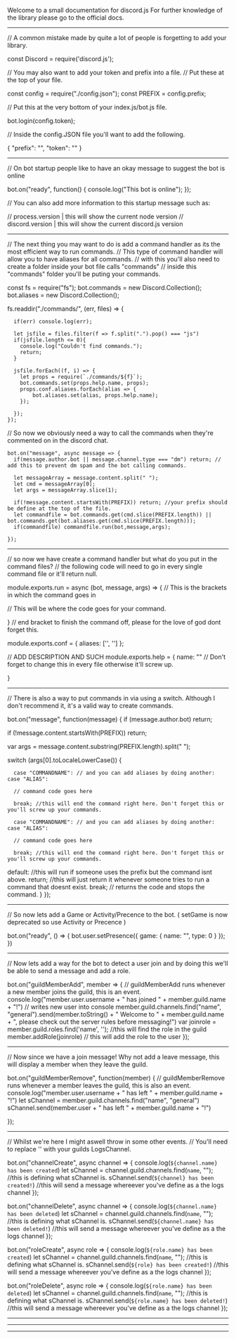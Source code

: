 Welcome to a small documentation for discord.js
For further knowledge of the library please go to the official docs.

-------------------------------------------------------------------------------------------------------

// A common mistake made by quite a lot of people is forgetting to add your library.

const Discord = require('discord.js');

// You may also want to add your token and prefix into a file.
// Put these at the top of your file.

const config = require("./config.json");
const PREFIX = config.prefix;

// Put this at the very bottom of your index.js/bot.js file.

bot.login(config.token);

// Inside the config.JSON file you'll want to add the following.

{
  "prefix": "<YOUR PREFIX>",
  "token": "<YOUR TOKEN>"
}

----------------------------------------------------------------------------------------------------------

// On bot startup people like to have an okay message to suggest the bot is online

bot.on("ready", function() {
  console.log("This bot is online");
});

// You can also add more information to this startup message such as:

// process.version | this will show the current node version
// discord.version | this will show the current discord.js version

----------------------------------------------------------------------------------------------------------

// The next thing you may want to do is add a command handler as its the most efficient way to run commands.
// This type of command handler will allow you to have aliases for all commands.
// with this you'll also need to create a folder inside your bot file calls "commands"
// inside this "commands" folder you'll be puting your commands.

const fs = require("fs");
bot.commands = new Discord.Collection();
bot.aliases = new Discord.Collection();

fs.readdir("./commands/", (err, files) => {
    
      if(err) console.log(err);
    
      let jsfile = files.filter(f => f.split(".").pop() === "js")
      if(jsfile.length <= 0){
        console.log("Couldn't find commands.");
        return;
      }
    
      jsfile.forEach((f, i) => {
        let props = require(`./commands/${f}`);
        bot.commands.set(props.help.name, props);
        props.conf.aliases.forEach(alias => {
            bot.aliases.set(alias, props.help.name);
        });
        
      });
    });

// So now we obviously need a way to call the commands when they're commented on in the discord chat.

    bot.on("message", async message => {
      if(message.author.bot || message.channel.type === "dm") return; // add this to prevent dm spam and the bot calling commands.
    
      let messageArray = message.content.split(" ");
      let cmd = messageArray[0];
      let args = messageArray.slice(1);
    
      if(!message.content.startsWith(PREFIX)) return; //your prefix should be define at the top of the file.
      let commandfile = bot.commands.get(cmd.slice(PREFIX.length)) || bot.commands.get(bot.aliases.get(cmd.slice(PREFIX.length)));
      if(commandfile) commandfile.run(bot,message,args);

    });

----------------------------------------------------------------------------------------------------------

// so now we have create a command handler but what do you put in the command files?
// the following code will need to go in every single command file or it'll return null.

module.exports.run = async (bot, message, args) => { // This is the brackets in which the command goes in

// This will be where the code goes for your command.

} // end bracket to finish the command off, please for the love of god dont forget this.

module.exports.conf = {
    aliases: ['<ALIAS COMMAND>', '<ANOTHER ALIAS>']
};

// ADD DESCRIPTION AND SUCH
module.exports.help = {
    name: "<COMMAND NAME>" // Don't forget to change this in every file otherwise it'll screw up.

}

----------------------------------------------------------------------------------------------------------

// There is also a way to put commands in via using a switch. Although I don't recommend it, it's a valid way to create commands.

 bot.on("message", function(message) {
   if (message.author.bot) return;

   if (!message.content.startsWith(PREFIX)) return;

   var args = message.content.substring(PREFIX.length).split(" ");

 switch (args[0].toLocaleLowerCase()) {

      case "COMMANDNAME": // and you can add aliases by doing another:  case "ALIAS":

      // command code goes here
      
      break; //this will end the command right here. Don't forget this or you'll screw up your commands.

      case "COMMANDNAME": // and you can add aliases by doing another:  case "ALIAS":

      // command code goes here
      
      break; //this will end the command right here. Don't forget this or you'll screw up your commands.

   default: //this will run if someone uses the prefix but the command isnt above.
     return; //this will just return it whenever someone tries to run a command that doesnt exist.
       break; // returns the code and stops the command.
 }
 });
  

----------------------------------------------------------------------------------------------------------

// So now lets add a Game or Activity/Precence to the bot. ( setGame is now deprecated so use Activity or Precence )

bot.on("ready", () => {
    bot.user.setPresence({ game: { name: "<GAME>", type: 0 } });
})

----------------------------------------------------------------------------------------------------------

// Now lets add a way for the bot to detect a user join and by doing this we'll be able to send a message and add a role.

bot.on("guildMemberAdd", member => { // guildMemberAdd runs whenever a new member joins the guild, this is an event.
    console.log("member.user.username + " has joined " + member.guild.name + "!") // writes new user into console
    member.guild.channels.find("name", "general").send(member.toString() + " Welcome to " + member.guild.name + ", please check out the server rules before messaging!")
    var joinrole = member.guild.roles.find('name', '<ROLE NAME>'); //this will find the role in the guild
    member.addRole(joinrole) // this will add the role to the user
});

----------------------------------------------------------------------------------------------------------

// Now since we have a join message! Why not add a leave message, this will display a member when they leave the guild.

bot.on("guildMemberRemove", function(member) { // guildMemberRemove runs whenever a member leaves the guild, this is also an event.
    console.log("member.user.username + " has left " + member.guild.name + "!")
    let sChannel = member.guild.channels.find("name", "general")
    sChannel.send(member.user + " has left " + member.guild.name + "!")

});

----------------------------------------------------------------------------------------------------------

// Whilst we're here I might aswell throw in some other events.
// You'll need to replace '<Logs Channel>' with your guilds LogsChannel.

bot.on("channelCreate", async channel => {
    console.log(`${channel.name} has been created`)
    let sChannel = channel.guild.channels.find(`name`, "<Logs Channel>"); //this is defining what sChannel is.
    sChannel.send(`${channel} has been created!`) //this will send a message whereever you've define as a the logs channel
});

bot.on("channelDelete", async channel => {
    console.log(`${channel.name} has been deleted`)
    let sChannel = channel.guild.channels.find(`name`, "<Logs Channel>"); //this is defining what sChannel is.
    sChannel.send(`${channel.name} has been deleted!`) //this will send a message whereever you've define as a the logs channel
});

bot.on("roleCreate", async role => {
    console.log(`${role.name} has been created`)
    let sChannel = channel.guild.channels.find(`name`, "<Logs Channel>"); //this is defining what sChannel is.
    sChannel.send(`${role} has been created!`) //this will send a message whereever you've define as a the logs channel
});

bot.on("roleDelete", async role => {
    console.log(`${role.name} has been deleted`)
    let sChannel = channel.guild.channels.find(`name`, "<Logs Channel>"); //this is defining what sChannel is.
    sChannel.send(`${role.name} has been deleted!`) //this will send a message whereever you've define as a the logs channel
});

----------------------------------------------------------------------------------------------------------

----------------------------------------------------------------------------------------------------------

----------------------------------------------------------------------------------------------------------
